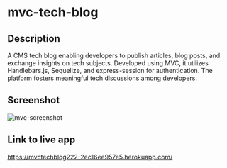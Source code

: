 # mvc-tech-blog

## Description
A CMS tech blog enabling developers to publish articles, blog posts, and exchange insights on tech subjects. Developed using MVC, it utilizes Handlebars.js, Sequelize, and express-session for authentication. The platform fosters meaningful tech discussions among developers.

## Screenshot
![mvc-screenshot](https://github.com/sdavi222/mvc-tech-blog/assets/130076128/2272020a-d719-4cdb-970f-2f4d25934699)

## Link to live app
https://mvctechblog222-2ec16ee957e5.herokuapp.com/
